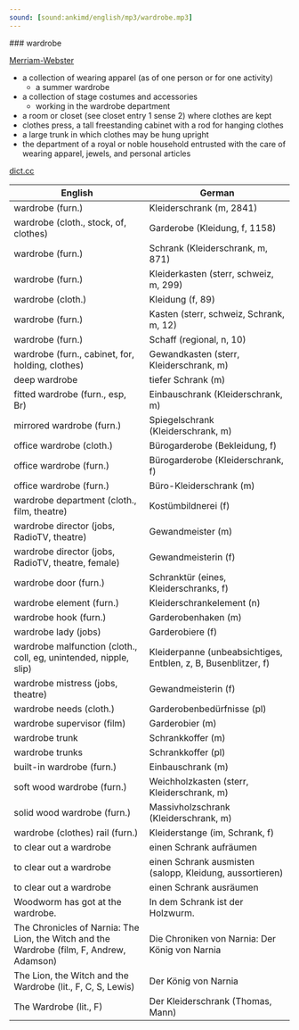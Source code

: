 ```yaml
---
sound: [sound:ankimd/english/mp3/wardrobe.mp3]
---
```


\### wardrobe

[Merriam-Webster](https://www.merriam-webster.com/dictionary/wardrobe)

- a collection of wearing apparel (as of one person or for one activity)
    - a summer wardrobe
- a collection of stage costumes and accessories
    - working in the wardrobe department
- a room or closet (see closet entry 1 sense 2) where clothes are kept
- clothes press, a tall freestanding cabinet with a rod for hanging clothes
- a large trunk in which clothes may be hung upright
- the department of a royal or noble household entrusted with the care of wearing apparel, jewels, and personal articles

[dict.cc](https://www.dict.cc/wardrobe)

| English        | German       |
| -------------- | ------------ |
| wardrobe (furn.) | Kleiderschrank (m, 2841) |
| wardrobe (cloth., stock, of, clothes) | Garderobe (Kleidung, f, 1158) |
| wardrobe (furn.) | Schrank (Kleiderschrank, m, 871) |
| wardrobe (furn.) | Kleiderkasten (sterr, schweiz, m, 299) |
| wardrobe (cloth.) | Kleidung (f, 89) |
| wardrobe (furn.) | Kasten (sterr, schweiz, Schrank, m, 12) |
| wardrobe (furn.) | Schaff (regional, n, 10) |
| wardrobe (furn., cabinet, for, holding, clothes) | Gewandkasten (sterr, Kleiderschrank, m) |
| deep wardrobe | tiefer Schrank (m) |
| fitted wardrobe (furn., esp, Br) | Einbauschrank (Kleiderschrank, m) |
| mirrored wardrobe (furn.) | Spiegelschrank (Kleiderschrank, m) |
| office wardrobe (cloth.) | Bürogarderobe (Bekleidung, f) |
| office wardrobe (furn.) | Bürogarderobe (Kleiderschrank, f) |
| office wardrobe (furn.) | Büro-Kleiderschrank (m) |
| wardrobe department (cloth., film, theatre) | Kostümbildnerei (f) |
| wardrobe director (jobs, RadioTV, theatre) | Gewandmeister (m) |
| wardrobe director (jobs, RadioTV, theatre, female) | Gewandmeisterin (f) |
| wardrobe door (furn.) | Schranktür (eines, Kleiderschranks, f) |
| wardrobe element (furn.) | Kleiderschrankelement (n) |
| wardrobe hook (furn.) | Garderobenhaken (m) |
| wardrobe lady (jobs) | Garderobiere (f) |
| wardrobe malfunction (cloth., coll, eg, unintended, nipple, slip) | Kleiderpanne (unbeabsichtiges, Entblen, z, B, Busenblitzer, f) |
| wardrobe mistress (jobs, theatre) | Gewandmeisterin (f) |
| wardrobe needs (cloth.) | Garderobenbedürfnisse (pl) |
| wardrobe supervisor (film) | Garderobier (m) |
| wardrobe trunk | Schrankkoffer (m) |
| wardrobe trunks | Schrankkoffer (pl) |
| built-in wardrobe (furn.) | Einbauschrank (m) |
| soft wood wardrobe (furn.) | Weichholzkasten (sterr, Kleiderschrank, m) |
| solid wood wardrobe (furn.) | Massivholzschrank (Kleiderschrank, m) |
| wardrobe (clothes) rail (furn.) | Kleiderstange (im, Schrank, f) |
| to clear out a wardrobe | einen Schrank aufräumen |
| to clear out a wardrobe | einen Schrank ausmisten (salopp, Kleidung, aussortieren) |
| to clear out a wardrobe | einen Schrank ausräumen |
| Woodworm has got at the wardrobe. | In dem Schrank ist der Holzwurm. |
| The Chronicles of Narnia: The Lion, the Witch and the Wardrobe (film, F, Andrew, Adamson) | Die Chroniken von Narnia: Der König von Narnia |
| The Lion, the Witch and the Wardrobe (lit., F, C, S, Lewis) | Der König von Narnia |
| The Wardrobe (lit., F) | Der Kleiderschrank (Thomas, Mann) |
